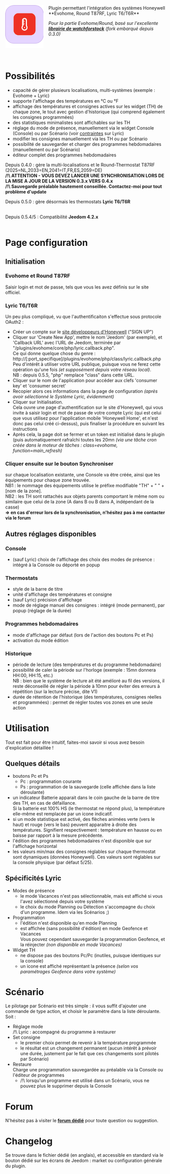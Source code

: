 <img align="left" src="../img/evohome_icon.png" width="120" style="padding-right:16px;">
Plugin permettant l'intégration des systèmes Honeywell **Evohome, Round T87RF, Lyric T6/T6R**

*Pour la partie Evohome/Round, basé sur l'excellente **[librairie de watchforstock](https://github.com/watchforstock/evohome-client)**&nbsp;(fork embarqué depuis 0.3.0)*<br/><br/><br/><br/><br/>



# Possibilités
- capacité de gérer plusieurs localisations, multi-systèmes (exemple : Evohome + Lyric)
- supporte l'affichage des températures en °C ou °F
- affichage des températures et consignes actives sur les widget (TH) de chaque zone, le tout avec gestion d'historique (qui comprend également les consignes programmées)
- des statistiques minimalistes sont affichables sur les TH
- réglage du mode de présence, manuellement via le widget Console (Console) ou par Scénario (voir [contraintes](#lyric_presence) sur Lyric)
- modifier les consignes manuellement via les TH ou par Scénario
- possibilité de sauvegarder et charger des programmes hebdomadaires (manuellement ou par Scénario)
- éditeur complet des programmes hebdomadaires

Depuis 0.4.0 : gère la multi-localisations et le Round-Thermostat T87RF (2025=NL,2033=EN,2041=IT,FR,ES,2059=DE)<br/>
**/!\ ATTENTION - VOUS DEVEZ LANCER UNE SYNCHRONISATION LORS DE LA MISE A JOUR DE LA VERSION 0.3.x VERS 0.4.x**<br/>
**/!\ Sauvegarde préalable hautement conseillée. Contactez-moi pour tout problème d'update**

Depuis 0.5.0 : gère désormais les thermostats **Lyric T6/T6R**<br/><br/>

Depuis 0.5.4/5 : Compatibilité **Jeedom 4.2.x**<br/><br/>



# Page configuration
## Initialisation
### Evohome et Round T87RF
Saisir login et mot de passe, tels que vous les avez définis sur le site officiel.<br/>

### Lyric T6/T6R
Un peu plus compliqué, vu que l'authentificaiton s'effectue sous protocole OAuth2 :
- Créer un compte sur le [site développeurs d'Honeywell](https://developer.honeywellhome.com) ("SIGN UP")
- Cliquer sur 'Create New App', mettre le nom 'Jeedom' (par exemple), et 'Callback URL' avec l'URL de Jeedom, terminée par "/plugins/evohome/core/php/lyric.callback.php".<br/>
Ce qui donne quelque chose du genre :<br/>
http://<ip-de-votre-jeedom>[:port_specifique]/plugins/evohome/php/class/lyric.callback.php<br/>
Peu d'intérêt à utiliser votre URL publique, puisque vous ne ferez cette opération qu'une fois *(et supposément depuis votre réseau local)*.<br/>
NB : depuis 0.5.5, "php" remplace "class" dans cette URL.
- Cliquer sur le nom de l'application pour accéder aux clefs 'consumer key' et 'consumer secret'
- Recopier alors ces informations dans la page de configuration *(après avoir sélectionné le Système Lyric, évidemment)*
- Cliquer sur Initialisation.<br/>
Cela ouvre une page d'authentification sur le site d'Honeywell, qui vous invite à saisir login et mot de passe de votre compte Lyric (qui est celui que vous utilisez pour l'application mobile 'Honeywell Home', et n'est donc pas celui créé ci-dessus), puis finaliser la procédure en suivant les instructions
- Après cela, la page doit se fermer et un token est initialisé dans le plugin (puis automatiquement rafraîchi toutes les 20mn *(via une tâche cron créée dans le moteur de tâches : class=evohome, function=main_refresh)*<br/>

### Cliquer ensuite sur le bouton Synchroniser
sur chaque localisation existante, une Console va être créée, ainsi que les équipements pour chaque zone trouvée.<br/>
NB1 : le nommage des équipements utilise le préfixe modifiable "TH" + " " + [nom de la zone].<br/>
NB2 : les TH sont rattachés aux objets parents comportant le même nom ou similaire que celui de la zone (A dans B ou B dans A, indépendant de la casse)<br/>
**=> en cas d'erreur lors de la synchronisation, n'hésitez pas à me contacter via le forum**


## Autres réglages disponibles

### Console
  - (sauf Lyric) choix de l'affichage des choix des modes de présence : intégré à la Console ou déporté en popup

### Thermostats
  - style de la barre de titre
  - unité d'affichage des températures et consigne
  - (sauf Lyric) précision d'affichage
  - mode de réglage manuel des consignes : intégré (mode permanent), par popup (réglage de la durée)

### Programmes hebdomadaires
  - mode d'affichage par défaut (lors de l'action des boutons Pc et Ps)
  - activation du mode édition

### Historique
  - période de lecture (des températures et du programme hebdomadaire)
  - possibilité de caler la période sur l'horloge (exemple : 15mn donnera HH:00, HH:15, etc.)<br/>
    NB : bien que le système de lecture ait été amélioré au fil des versions, il reste déconseillé de régler la période à 10mn pour éviter des erreurs à répétition (sur la lecture précise, dite V1)
  - durée de rétention de l'historique (des températures, consignes réelles et programmées) : permet de régler toutes vos zones en une seule action


# Utilisation
Tout est fait pour être intuitif, faites-moi savoir si vous avez besoin d'explication détaillée !

## Quelques détails
- boutons Pc et Ps
    - Pc : programmation courante
    - Ps : programmation de la sauvegarde (celle affichée dans la liste déroulante)
- un indicateur Batterie apparait dans le coin gauche de la barre de titre des TH, en cas de défaillance.<br/>
Si la batterie est 100% HS (le thermostat ne répond plus), la température elle-même est remplacée par un icone indicatif.
- si un mode statistique est activé, des flèches animées verte (vers le haut) et rouge (vers le bas) peuvent apparaitre à droite des températures. Signifient respectivement : température en hausse ou en baisse par rapport à la mesure précédente.
- l'édition des programmes hebdomadaires n'est disponible que sur l'affichage horizontal
- les valeurs min/max des consignes réglables sur chaque thermostat sont dynamiques (données Honeywell). Ces valeurs sont réglables sur la console physique (par défaut 5/25).

## Spécificités Lyric

- <a id="lyric_presence"></a>Modes de présence
    - le mode Vacances n'est pas sélectionnable, mais est affiché si vous l'avez sélectionné depuis votre système
    - le choix du mode Planning ou Détection s'accompagne du choix d'un programme. Idem via les Scénarios ;)
- Programmation
    - l'édition n'est disponible qu'en mode Planning
    - est affichée (sans possibilité d'édition) en mode Geofence et Vacances<br/>
      Vous pouvez cependant sauvegarder la programmation Geofence, et la réinjecter *(non disponible en mode Vacances)*
- Widget TH
    - ne dispose pas des boutons Pc/Pc (inutiles, puisque identiques sur la console)
    - un icone est affiché représentant la présence *(selon vos paramétrages Geofence dans votre système)*


# Scénario

Le pilotage par Scénario est très simple : il vous suffit d'ajouter une commande de type action, et choisir le paramètre dans la liste déroulante.<br/>
Soit :
- Réglage mode<br/>
/!\ Lyric : accompagné du programme à restaurer
- Set consigne<br/>
    - le premier choix permet de revenir à la température programmée<br/>
    - le résultat est un changement permanent (aucun intérêt à prévoir une durée, justement par le fait que ces changements sont pilotés par Scénario)
- Restaure<br/>
Charge une programmation sauvegardée au préalable via la Console ou l'éditeur de programmes
    - /!\ lorsqu'un programme est utilisé dans un Scénario, vous ne pouvez plus le supprimer depuis la Console


# Forum
N'hésitez pas à visiter le **[forum dédié](https://community.jeedom.com/t/plugin-evohome)** pour toute question ou suggestion.


# Changelog
Se trouve dans le fichier dédié (en anglais), et accessible en standard via le bouton dédié sur les écrans de Jeedom : market ou configuration générale du plugin.